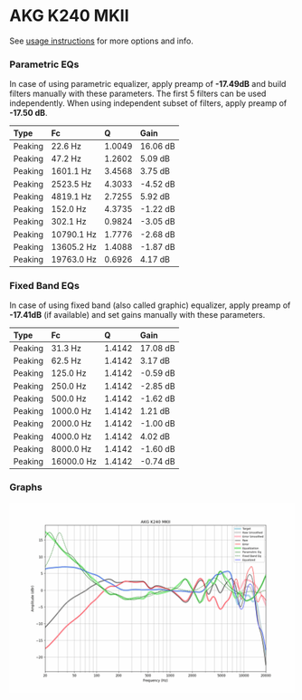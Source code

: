 # AKG K240 MKII
See [usage instructions](https://github.com/jaakkopasanen/AutoEq#usage) for more options and info.

### Parametric EQs
In case of using parametric equalizer, apply preamp of **-17.49dB** and build filters manually
with these parameters. The first 5 filters can be used independently.
When using independent subset of filters, apply preamp of **-17.50 dB**.

| Type    | Fc         |      Q | Gain     |
|:--------|:-----------|:-------|:---------|
| Peaking | 22.6 Hz    | 1.0049 | 16.06 dB |
| Peaking | 47.2 Hz    | 1.2602 | 5.09 dB  |
| Peaking | 1601.1 Hz  | 3.4568 | 3.75 dB  |
| Peaking | 2523.5 Hz  | 4.3033 | -4.52 dB |
| Peaking | 4819.1 Hz  | 2.7255 | 5.92 dB  |
| Peaking | 152.0 Hz   | 4.3735 | -1.22 dB |
| Peaking | 302.1 Hz   | 0.9824 | -3.05 dB |
| Peaking | 10790.1 Hz | 1.7776 | -2.68 dB |
| Peaking | 13605.2 Hz | 1.4088 | -1.87 dB |
| Peaking | 19763.0 Hz | 0.6926 | 4.17 dB  |

### Fixed Band EQs
In case of using fixed band (also called graphic) equalizer, apply preamp of **-17.41dB**
(if available) and set gains manually with these parameters.

| Type    | Fc         |      Q | Gain     |
|:--------|:-----------|:-------|:---------|
| Peaking | 31.3 Hz    | 1.4142 | 17.08 dB |
| Peaking | 62.5 Hz    | 1.4142 | 3.17 dB  |
| Peaking | 125.0 Hz   | 1.4142 | -0.59 dB |
| Peaking | 250.0 Hz   | 1.4142 | -2.85 dB |
| Peaking | 500.0 Hz   | 1.4142 | -1.62 dB |
| Peaking | 1000.0 Hz  | 1.4142 | 1.21 dB  |
| Peaking | 2000.0 Hz  | 1.4142 | -1.00 dB |
| Peaking | 4000.0 Hz  | 1.4142 | 4.02 dB  |
| Peaking | 8000.0 Hz  | 1.4142 | -1.60 dB |
| Peaking | 16000.0 Hz | 1.4142 | -0.74 dB |

### Graphs
![](./AKG%20K240%20MKII.png)